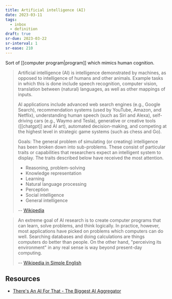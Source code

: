 ```yaml
---
title: Artificial intelligence (AI)
date: 2023-03-11
tags:
  - inbox
  - definition
draft: true
sr-due: 2023-03-22
sr-interval: 1
sr-ease: 210
---
```


Sort of [[computer program|program]] which mimics human cognition.

> Artificial intelligence (AI) is intelligence demonstrated by machines, as
> opposed to intelligence of humans and other animals. Example tasks in which
> this is done include speech recognition, computer vision, translation between
> (natural) languages, as well as other mappings of inputs.
>
> AI applications include advanced web search engines (e.g., Google Search),
> recommendation systems (used by YouTube, Amazon, and Netflix), understanding
> human speech (such as Siri and Alexa), self-driving cars (e.g., Waymo and
> Tesla), generative or creative tools ([[chatgpt]] and AI art),
> automated decision-making, and competing at the highest level in strategic
> game systems (such as chess and Go).
>
> Goals: The general problem of simulating (or creating) intelligence has been
> broken down into sub-problems. These consist of particular traits or
> capabilities that researchers expect an intelligent system to display. The
> traits described below have received the most attention.
>
> - Reasoning, problem-solving
> - Knowledge representation
> - Learning
> - Natural language processing
> - Perception
> - Social intelligence
> - General intelligence
>
> -- [Wikipedia](https://en.wikipedia.org/wiki/Artificial_intelligence)

> An extreme goal of AI research is to create computer programs that can learn,
> solve problems, and think logically. In practice, however, most applications
> have picked on problems which computers can do well. Searching databases and
> doing calculations are things computers do better than people. On the other
> hand, "perceiving its environment" in any real sense is way beyond present-day
> computing.
>
> --
> [Wikipedia in Simple English](https://simple.wikipedia.org/wiki/Artificial_intelligence)

## Resources

- [There's An AI For That - The Biggest AI Aggregator](https://theresanaiforthat.com/)
